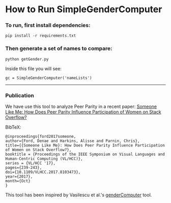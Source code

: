 # How to Run SimpleGenderComputer

### To run, first install dependencies:

  `pip install -r requirements.txt`

### Then generate a set of names to compare:

  `python getGender.py` 

Inside this file you will see:
    
    gc = SimpleGenderComputer('nameLists') 

----
### Publication
We have use this tool to analyze Peer Parity in a recent paper: 
[Someone Like Me: How Does Peer Parity Influence
Participation of Women on Stack Overflow?](http://www4.ncsu.edu/~dford3/papers/peer-parity-VLHCC17.pdf)

BibTeX:
  
    @inproceedings{ford2017someone,
    author={Ford, Denae and Harkins, Alisse and Parnin, Chris},
    title={{Someone Like Me}: How Does Peer Parity Influence Participation of Women on Stack Overflow?},
    booktitle = {Proceedings of the IEEE Symposium on Visual Languages and Human-Centric Computing (VL/HCC)},
    series = {VL/HCC '17},
    pages={239-243}, 
    doi={10.1109/VLHCC.2017.8103473}, 
    year={2017},
    month={Oct}
    }

This tool has been inspired by Vasilescu et al.'s [genderComputer](https://github.com/tue-mdse/genderComputer) tool.


